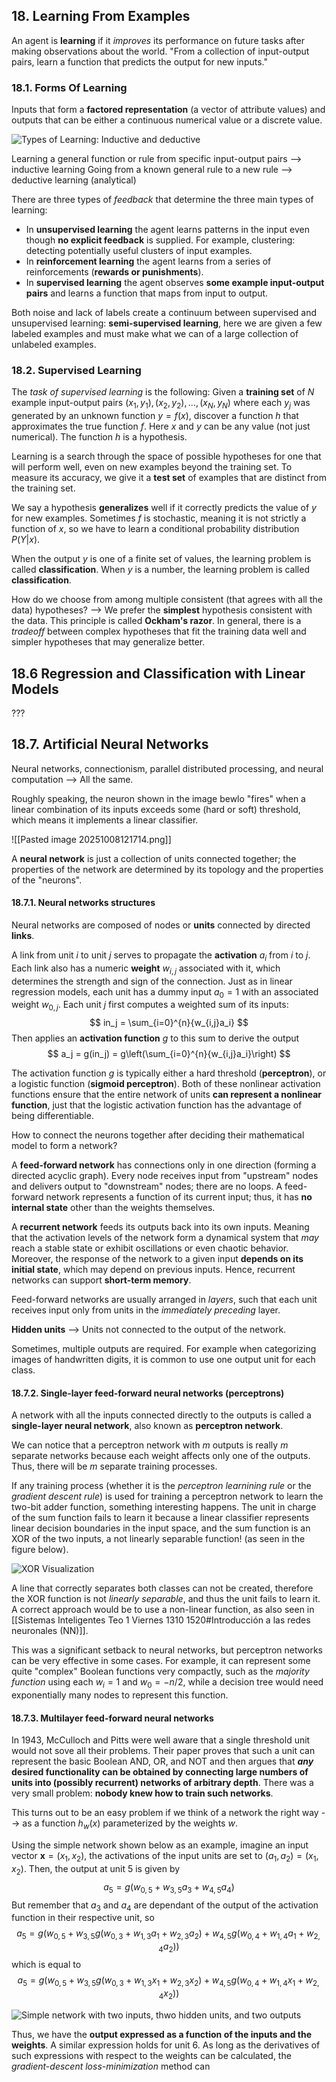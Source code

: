 ## 18. Learning From Examples

An agent is **learning** if it *improves* its performance on future tasks after making observations about the world.
"From a collection of input-output pairs, learn a function that predicts the output for new inputs."

### 18.1. Forms Of Learning

Inputs that form a **factored representation** (a vector of attribute values) and outputs that can be either a continuous numerical value or a discrete value.

![Types of Learning: Inductive and deductive](TypesOfLearning.jpg)

Learning a general function or rule from specific input-output pairs --> inductive learning
Going from a known general rule to a new rule --> deductive learning (analytical)

There are three types of *feedback* that determine the three main types of learning:
- In **unsupervised learning** the agent learns patterns in the input even though **no explicit feedback** is supplied. For example, clustering: detecting potentially useful clusters of input examples.
- In **reinforcement learning** the agent learns from a series of reinforcements (**rewards or punishments**).
- In **supervised learning** the agent observes **some example input-output pairs** and learns a function that maps from input to output.

Both noise and lack of labels create a continuum between supervised and unsupervised learning: **semi-supervised learning**, here we are given a few labeled examples and must make what we can of a large collection of unlabeled examples.

### 18.2. Supervised Learning

The *task of supervised learning* is the following:
Given a **training set** of $N$ example input-output pairs $(x_1, y_1), (x_2, y_2), ..., (x_N, y_N)$ where each $y_j$ was generated by an unknown function $y=f(x)$, discover a function $h$ that approximates the true function $f$.
Here $x$ and $y$ can be any value (not just numerical). The function $h$ is a hypothesis.

Learning is a search through the space of possible hypotheses for one that will perform well, even on new examples beyond the training set. To measure its accuracy, we give it a **test set** of examples that are distinct from the training set.

We say a hypothesis **generalizes** well if it correctly predicts the value of $y$ for new examples. Sometimes $f$ is stochastic, meaning it is not strictly a function of $x$, so we have to learn a conditional probability distribution $P(Y|x)$.

When the output $y$ is one of a finite set of values, the learning problem is called **classification**.
When $y$ is a number, the learning problem is called **classification**.

How do we choose from among multiple consistent (that agrees with all the data) hypotheses?
--> We prefer the **simplest** hypothesis consistent with the data. This principle is called **Ockham's razor**.
In general, there is a *tradeoff* between complex hypotheses that fit the training data well and simpler hypotheses that may generalize better.

## 18.6 Regression and Classification with Linear Models

???

## 18.7. Artificial Neural Networks

Neural networks, connectionism, parallel distributed processing, and neural computation --> All the same.

Roughly speaking, the neuron shown in the image bewlo "fires" when a linear combination of its inputs exceeds some (hard or soft) threshold, which means it implements a linear classifier.

![[Pasted image 20251008121714.png]]

A **neural network** is just a collection of units connected together; the properties of the network are determined by its topology and the properties of the "neurons".

#### 18.7.1. Neural networks structures

Neural networks are composed of nodes or **units** connected by directed **links**.

A link from unit $i$ to unit $j$ serves to propagate the **activation** $a_i$ from $i$ to $j$. Each link also has a numeric **weight** $w_{i,j}$ associated with it, which determines the strength and sign of the connection. Just as in linear regression models, each unit has a dummy input $a_0 = 1$ with an associated weight $w_{0,j}$. Each unit $j$ first computes a weighted sum of its inputs:
$$
in_j = \sum_{i=0}^{n}{w_{i,j}a_i}
$$Then applies an **activation function** *g* to this sum to derive the output
$$
a_j = g(in_j) = g\left(\sum_{i=0}^{n}{w_{i,j}a_i}\right)
$$

The activation function *g* is typically either a hard threshold (**perceptron**), or a logistic function (**sigmoid perceptron**). Both of these nonlinear activation functions ensure that the entire network of units **can represent a nonlinear function**, just that the logistic activation function has the advantage of being differentiable.

How to connect the neurons together after deciding their mathematical model to form a network?

A **feed-forward network** has connections only in one direction (forming a directed acyclic graph). Every node receives input from "upstream" nodes and delivers output to "downstream" nodes; there are no loops. A feed-forward network represents a function of its current input; thus, it has **no internal state** other than the weights themselves.

A **recurrent network** feeds its outputs back into its own inputs. Meaning that the activation levels of the network form a dynamical system that *may* reach a stable state or exhibit oscillations or even chaotic behavior. Moreover, the response of the network to a given input **depends on its initial state**, which may depend on previous inputs. Hence, recurrent networks can support **short-term memory**.

Feed-forward networks are usually arranged in *layers*, such that each unit receives input only from units in the *immediately preceding* layer.

**Hidden units** --> Units not connected to the output of the network.

Sometimes, multiple outputs are required. For example when categorizing images of handwritten digits, it is common to use one output unit for each class.

#### 18.7.2. Single-layer feed-forward neural networks (perceptrons)

A network with all the inputs connected directly to the outputs is called a **single-layer neural network**, also known as **perceptron network**.

We can notice that a perceptron network with $m$ outputs is really $m$ separate networks because each weight affects only one of the outputs. Thus, there will be $m$ separate training processes.

If any training process (whether it is the *perceptron learnining rule* or the *gradient descent rule*) is used for training a perceptron network to learn the two-bit adder function, something interesting happens. The unit in charge of the sum function fails to learn it because a linear classifier represents linear decision boundaries in the input space, and the sum function is an XOR of the two inputs, a not linearly separable function! (as seen in the figure below).

![XOR Visualization](./imgs/XOR_visualization.jpg)

A line that correctly separates both classes can not be created, therefore the XOR function is not *linearly separable*, and thus the unit fails to learn it. A correct approach would be to use a non-linear function, as also seen in [[Sistemas Inteligentes Teo 1 Viernes 1310 1520#Introducción a las redes neuronales (NN)]].

This was a significant setback to neural networks, but perceptron networks can be very effective in some cases. For example, it can represent some quite "complex" Boolean functions very compactly, such as the *majority function* using each $w_i = 1$ and $w_0 = -n / 2$, while a decision tree would need exponentially many nodes to represent this function.

#### 18.7.3. Multilayer feed-forward neural networks

In 1943, McCulloch and Pitts were well aware that a single threshold unit would not sove all their problems. Their paper proves that such a unit can represent the basic Boolean AND, OR, and NOT and then argues that ***any* desired functionality can be obtained by connecting large numbers of units into (possibly recurrent) networks of arbitrary depth**.
There was a very small problem: **nobody knew how to train such networks**.

This turns out to be an easy problem if we think of a network the right way --> as a function $h_w(x)$ parameterized by the weights $w$.

Using the simple network shown below as an example, imagine an input vector $\mathbf{x} = (x_1, x_2)$, the activations of the input units are set to $(a_1, a_2) = (x_1, x_2)$. Then, the output at unit 5 is given by
$$
a_5 = g(w_{0,5} + w_{3,5}a_{3} + w_{4,5}a_{4})
$$
But remember that $a_3$ and $a_4$ are dependant of the output of the activation function in their respective unit, so
$$
a_5 = g(w_{0,5} + w_{3,5}g(w_{0,3} + w_{1,3}a_{1} + w_{2,3}a_{2}) + w_{4,5}g(w_{0,4} + w_{1,4}a_{1} + w_{2,4}a_{2}))
$$
which is equal to
$$
a_5 = g(w_{0,5} + w_{3,5}g(w_{0,3} + w_{1,3}x_{1} + w_{2,3}x_{2}) + w_{4,5}g(w_{0,4} + w_{1,4}x_{1} + w_{2,4}x_{2}))
$$

![Simple network with two inputs, thwo hidden units, and two outputs](./imgs/simple_network.png)

Thus, we have the **output expressed as a function of the inputs and the weights**. A similar expression holds for unit 6. As long as the derivatives of such expressions with respect to the weights can be calculated, the *gradient-descent loss-minimization* method can 